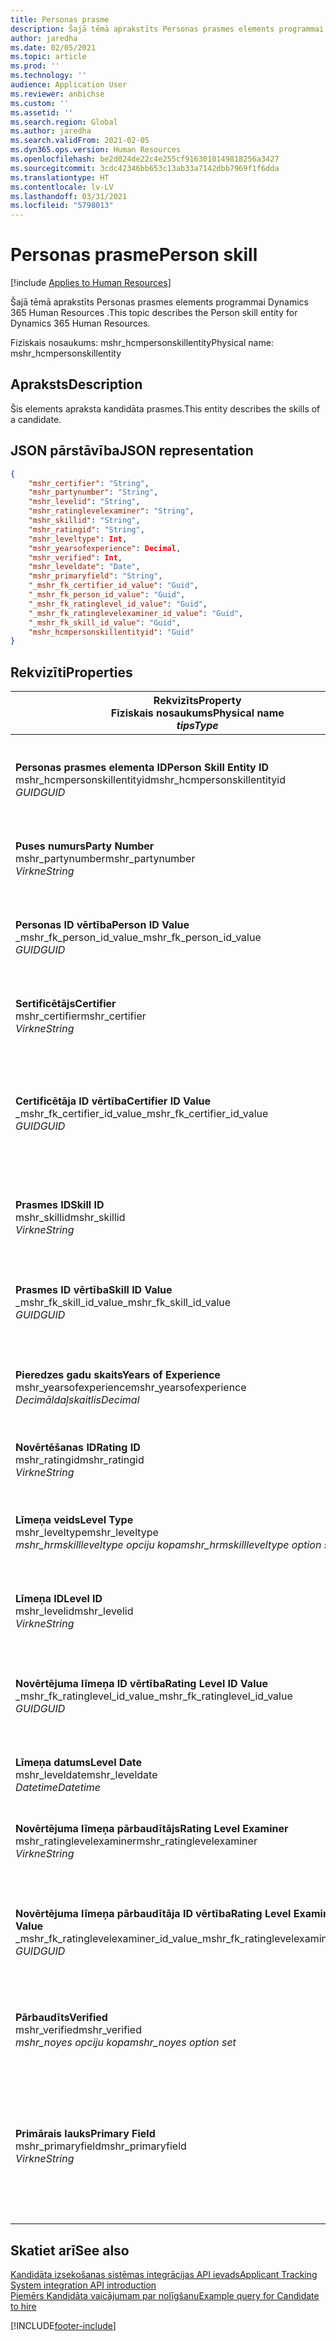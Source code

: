 ```yaml
---
title: Personas prasme
description: Šajā tēmā aprakstīts Personas prasmes elements programmai Dynamics 365 Human Resources .
author: jaredha
ms.date: 02/05/2021
ms.topic: article
ms.prod: ''
ms.technology: ''
audience: Application User
ms.reviewer: anbichse
ms.custom: ''
ms.assetid: ''
ms.search.region: Global
ms.author: jaredha
ms.search.validFrom: 2021-02-05
ms.dyn365.ops.version: Human Resources
ms.openlocfilehash: be2d024de22c4e255cf9163010149818256a3427
ms.sourcegitcommit: 3cdc42346bb653c13ab33a7142dbb7969f1f6dda
ms.translationtype: HT
ms.contentlocale: lv-LV
ms.lasthandoff: 03/31/2021
ms.locfileid: "5798013"
---
```

# <a name="person-skill"></a><span data-ttu-id="fa098-103">Personas prasme</span><span class="sxs-lookup"><span data-stu-id="fa098-103">Person skill</span></span>

[!include [Applies to Human Resources](../includes/applies-to-hr.md)]

<span data-ttu-id="fa098-104">Šajā tēmā aprakstīts Personas prasmes elements programmai Dynamics 365 Human Resources .</span><span class="sxs-lookup"><span data-stu-id="fa098-104">This topic describes the Person skill entity for Dynamics 365 Human Resources.</span></span>

<span data-ttu-id="fa098-105">Fiziskais nosaukums: mshr_hcmpersonskillentity</span><span class="sxs-lookup"><span data-stu-id="fa098-105">Physical name: mshr_hcmpersonskillentity</span></span>

## <a name="description"></a><span data-ttu-id="fa098-106">Apraksts</span><span class="sxs-lookup"><span data-stu-id="fa098-106">Description</span></span>

<span data-ttu-id="fa098-107">Šis elements apraksta kandidāta prasmes.</span><span class="sxs-lookup"><span data-stu-id="fa098-107">This entity describes the skills of a candidate.</span></span>

## <a name="json-representation"></a><span data-ttu-id="fa098-108">JSON pārstāvība</span><span class="sxs-lookup"><span data-stu-id="fa098-108">JSON representation</span></span>

```json
{
    "mshr_certifier": "String",
    "mshr_partynumber": "String",
    "mshr_levelid": "String",
    "mshr_ratinglevelexaminer": "String",
    "mshr_skillid": "String",
    "mshr_ratingid": "String",
    "mshr_leveltype": Int,
    "mshr_yearsofexperience": Decimal,
    "mshr_verified": Int,
    "mshr_leveldate": "Date",
    "mshr_primaryfield": "String",
    "_mshr_fk_certifier_id_value": "Guid",
    "_mshr_fk_person_id_value": "Guid",
    "_mshr_fk_ratinglevel_id_value": "Guid",
    "_mshr_fk_ratinglevelexaminer_id_value": "Guid",
    "_mshr_fk_skill_id_value": "Guid",
    "mshr_hcmpersonskillentityid": "Guid"
}
```

## <a name="properties"></a><span data-ttu-id="fa098-109">Rekvizīti</span><span class="sxs-lookup"><span data-stu-id="fa098-109">Properties</span></span>

| <span data-ttu-id="fa098-110">Rekvizīts</span><span class="sxs-lookup"><span data-stu-id="fa098-110">Property</span></span><br><span data-ttu-id="fa098-111">**Fiziskais nosaukums**</span><span class="sxs-lookup"><span data-stu-id="fa098-111">**Physical name**</span></span><br><span data-ttu-id="fa098-112">**_tips_**</span><span class="sxs-lookup"><span data-stu-id="fa098-112">**_Type_**</span></span> | <span data-ttu-id="fa098-113">Izmantot</span><span class="sxs-lookup"><span data-stu-id="fa098-113">Use</span></span> | <span data-ttu-id="fa098-114">Apraksts</span><span class="sxs-lookup"><span data-stu-id="fa098-114">Description</span></span> |
| --- | --- | --- |
| <span data-ttu-id="fa098-115">**Personas prasmes elementa ID**</span><span class="sxs-lookup"><span data-stu-id="fa098-115">**Person Skill Entity ID**</span></span><br><span data-ttu-id="fa098-116">mshr_hcmpersonskillentityid</span><span class="sxs-lookup"><span data-stu-id="fa098-116">mshr_hcmpersonskillentityid</span></span><br><span data-ttu-id="fa098-117">*GUID*</span><span class="sxs-lookup"><span data-stu-id="fa098-117">*GUID*</span></span> | <span data-ttu-id="fa098-118">Tikai lasāms</span><span class="sxs-lookup"><span data-stu-id="fa098-118">Read-only</span></span><br><span data-ttu-id="fa098-119">Obligāts</span><span class="sxs-lookup"><span data-stu-id="fa098-119">Required</span></span> | <span data-ttu-id="fa098-120">Sistēmas ģenerēts unikāls identifikators elementa ierakstam.</span><span class="sxs-lookup"><span data-stu-id="fa098-120">System-generated unique identifier for the entity record.</span></span> |
| <span data-ttu-id="fa098-121">**Puses numurs**</span><span class="sxs-lookup"><span data-stu-id="fa098-121">**Party Number**</span></span><br><span data-ttu-id="fa098-122">mshr_partynumber</span><span class="sxs-lookup"><span data-stu-id="fa098-122">mshr_partynumber</span></span><br><span data-ttu-id="fa098-123">*Virkne*</span><span class="sxs-lookup"><span data-stu-id="fa098-123">*String*</span></span> | <span data-ttu-id="fa098-124">Lasīt/rakstīt</span><span class="sxs-lookup"><span data-stu-id="fa098-124">Read/write</span></span><br><span data-ttu-id="fa098-125">Obligāts</span><span class="sxs-lookup"><span data-stu-id="fa098-125">Required</span></span> |   <span data-ttu-id="fa098-126">Saistītās puses (personas) ieraksta ID.</span><span class="sxs-lookup"><span data-stu-id="fa098-126">The ID of the associated party (person) record.</span></span> |
| <span data-ttu-id="fa098-127">**Personas ID vērtība**</span><span class="sxs-lookup"><span data-stu-id="fa098-127">**Person ID Value**</span></span><br><span data-ttu-id="fa098-128">_mshr_fk_person_id_value</span><span class="sxs-lookup"><span data-stu-id="fa098-128">_mshr_fk_person_id_value</span></span><br><span data-ttu-id="fa098-129">*GUID*</span><span class="sxs-lookup"><span data-stu-id="fa098-129">*GUID*</span></span> | <span data-ttu-id="fa098-130">Tikai lasāms</span><span class="sxs-lookup"><span data-stu-id="fa098-130">Read-only</span></span><br><span data-ttu-id="fa098-131">Obligāts</span><span class="sxs-lookup"><span data-stu-id="fa098-131">Required</span></span><br><span data-ttu-id="fa098-132">Ārējā atslēga: mshr_dirpersonentity mshr_dirpersonentityid</span><span class="sxs-lookup"><span data-stu-id="fa098-132">Foreign key: mshr_dirpersonentityid of mshr_dirpersonentity</span></span> | <span data-ttu-id="fa098-133">Sistēmas ģenerēts puses (personas) elementa ieraksta identifikators.</span><span class="sxs-lookup"><span data-stu-id="fa098-133">The system-generated identifier of the party (person) entity record.</span></span> |
| <span data-ttu-id="fa098-134">**Sertificētājs**</span><span class="sxs-lookup"><span data-stu-id="fa098-134">**Certifier**</span></span><br><span data-ttu-id="fa098-135">mshr_certifier</span><span class="sxs-lookup"><span data-stu-id="fa098-135">mshr_certifier</span></span><br><span data-ttu-id="fa098-136">*Virkne*</span><span class="sxs-lookup"><span data-stu-id="fa098-136">*String*</span></span> | <span data-ttu-id="fa098-137">Lasīt/rakstīt</span><span class="sxs-lookup"><span data-stu-id="fa098-137">Read/write</span></span><br><span data-ttu-id="fa098-138">Neobligāti</span><span class="sxs-lookup"><span data-stu-id="fa098-138">Optional</span></span> | <span data-ttu-id="fa098-139">Tā darbinieka numurs, kurš sertificējis šo prasmi.</span><span class="sxs-lookup"><span data-stu-id="fa098-139">The personnel number of the worker who certified this skill.</span></span> |
| <span data-ttu-id="fa098-140">**Certificētāja ID vērtība**</span><span class="sxs-lookup"><span data-stu-id="fa098-140">**Certifier ID Value**</span></span><br><span data-ttu-id="fa098-141">_mshr_fk_certifier_id_value</span><span class="sxs-lookup"><span data-stu-id="fa098-141">_mshr_fk_certifier_id_value</span></span><br><span data-ttu-id="fa098-142">*GUID*</span><span class="sxs-lookup"><span data-stu-id="fa098-142">*GUID*</span></span> | <span data-ttu-id="fa098-143">Tikai lasāms</span><span class="sxs-lookup"><span data-stu-id="fa098-143">Read-only</span></span><br><span data-ttu-id="fa098-144">Neobligāti</span><span class="sxs-lookup"><span data-stu-id="fa098-144">Optional</span></span><br><span data-ttu-id="fa098-145">Ārējā atslēga: mshr_hcmworkerentity mshr_hcmworkerentityid</span><span class="sxs-lookup"><span data-stu-id="fa098-145">Foreign key: mshr_hcmworkerentityid of mshr_hcmworkerentity</span></span> | <span data-ttu-id="fa098-146">Sistēmas ģenerēts darbinieka ieraksta unikālais identifikators darbiniekam, kurš sertificēja prasmi.</span><span class="sxs-lookup"><span data-stu-id="fa098-146">System-generated unique identifier of the worker record for the worker who certified the skill.</span></span> |
| <span data-ttu-id="fa098-147">**Prasmes ID**</span><span class="sxs-lookup"><span data-stu-id="fa098-147">**Skill ID**</span></span><br><span data-ttu-id="fa098-148">mshr_skillid</span><span class="sxs-lookup"><span data-stu-id="fa098-148">mshr_skillid</span></span><br><span data-ttu-id="fa098-149">*Virkne*</span><span class="sxs-lookup"><span data-stu-id="fa098-149">*String*</span></span> | <span data-ttu-id="fa098-150">Lasīt/rakstīt</span><span class="sxs-lookup"><span data-stu-id="fa098-150">Read/write</span></span><br><span data-ttu-id="fa098-151">Obligāts</span><span class="sxs-lookup"><span data-stu-id="fa098-151">Required</span></span> | <span data-ttu-id="fa098-152">Personāla pārvaldībā definētais prasmes identifikators.</span><span class="sxs-lookup"><span data-stu-id="fa098-152">The identifier of the skill defined in Human Resources.</span></span> |
| <span data-ttu-id="fa098-153">**Prasmes ID vērtība**</span><span class="sxs-lookup"><span data-stu-id="fa098-153">**Skill ID Value**</span></span><br><span data-ttu-id="fa098-154">_mshr_fk_skill_id_value</span><span class="sxs-lookup"><span data-stu-id="fa098-154">_mshr_fk_skill_id_value</span></span><br><span data-ttu-id="fa098-155">*GUID*</span><span class="sxs-lookup"><span data-stu-id="fa098-155">*GUID*</span></span> | <span data-ttu-id="fa098-156">Tikai lasāms</span><span class="sxs-lookup"><span data-stu-id="fa098-156">Read-only</span></span><br><span data-ttu-id="fa098-157">Obligāts</span><span class="sxs-lookup"><span data-stu-id="fa098-157">Required</span></span><br><span data-ttu-id="fa098-158">Ārējā atslēga: mshr_hcmskillentityid of mshr_hcmskillentity</span><span class="sxs-lookup"><span data-stu-id="fa098-158">Foreign key: mshr_hcmskillentityid of mshr_hcmskillentity</span></span> | <span data-ttu-id="fa098-159">Sistēmas ģenerēts atlasītās prasmes identifikators.</span><span class="sxs-lookup"><span data-stu-id="fa098-159">The system-generated identifier of the selected skill.</span></span> |
| <span data-ttu-id="fa098-160">**Pieredzes gadu skaits**</span><span class="sxs-lookup"><span data-stu-id="fa098-160">**Years of Experience**</span></span><br><span data-ttu-id="fa098-161">mshr_yearsofexperience</span><span class="sxs-lookup"><span data-stu-id="fa098-161">mshr_yearsofexperience</span></span><br><span data-ttu-id="fa098-162">*Decimāldaļskaitlis*</span><span class="sxs-lookup"><span data-stu-id="fa098-162">*Decimal*</span></span> | <span data-ttu-id="fa098-163">Lasīt/rakstīt</span><span class="sxs-lookup"><span data-stu-id="fa098-163">Read/write</span></span><br><span data-ttu-id="fa098-164">Neobligāti</span><span class="sxs-lookup"><span data-stu-id="fa098-164">Optional</span></span> | <span data-ttu-id="fa098-165">Pieredzes gadu skaits, kopš kandidātam ir šī prasme.</span><span class="sxs-lookup"><span data-stu-id="fa098-165">The years of experience the candidate has in this skill.</span></span> |
| <span data-ttu-id="fa098-166">**Novērtēšanas ID**</span><span class="sxs-lookup"><span data-stu-id="fa098-166">**Rating ID**</span></span><br><span data-ttu-id="fa098-167">mshr_ratingid</span><span class="sxs-lookup"><span data-stu-id="fa098-167">mshr_ratingid</span></span><br><span data-ttu-id="fa098-168">*Virkne*</span><span class="sxs-lookup"><span data-stu-id="fa098-168">*String*</span></span> | <span data-ttu-id="fa098-169">Lasīt/rakstīt</span><span class="sxs-lookup"><span data-stu-id="fa098-169">Read/write</span></span><br><span data-ttu-id="fa098-170">Obligāts</span><span class="sxs-lookup"><span data-stu-id="fa098-170">Required</span></span> | <span data-ttu-id="fa098-171">Vērtēšanas skalas veids.</span><span class="sxs-lookup"><span data-stu-id="fa098-171">The rating scale type.</span></span> <span data-ttu-id="fa098-172">Šī elementa vērtība ir **Prasmes**.</span><span class="sxs-lookup"><span data-stu-id="fa098-172">For this entity, the value is **Skills**.</span></span> |
| <span data-ttu-id="fa098-173">**Līmeņa veids**</span><span class="sxs-lookup"><span data-stu-id="fa098-173">**Level Type**</span></span><br><span data-ttu-id="fa098-174">mshr_leveltype</span><span class="sxs-lookup"><span data-stu-id="fa098-174">mshr_leveltype</span></span><br><span data-ttu-id="fa098-175">*mshr_hrmskillleveltype opciju kopa*</span><span class="sxs-lookup"><span data-stu-id="fa098-175">*mshr_hrmskillleveltype option set*</span></span> | <span data-ttu-id="fa098-176">Lasīt/rakstīt</span><span class="sxs-lookup"><span data-stu-id="fa098-176">Read/write</span></span><br><span data-ttu-id="fa098-177">Obligāts</span><span class="sxs-lookup"><span data-stu-id="fa098-177">Required</span></span> | <span data-ttu-id="fa098-178">Veidam iedalīta kategorija līmenim, kas piešķirts prasmei.</span><span class="sxs-lookup"><span data-stu-id="fa098-178">A type categorization for the level assigned to the skill.</span></span> |
| <span data-ttu-id="fa098-179">**Līmeņa ID**</span><span class="sxs-lookup"><span data-stu-id="fa098-179">**Level ID**</span></span><br><span data-ttu-id="fa098-180">mshr_levelid</span><span class="sxs-lookup"><span data-stu-id="fa098-180">mshr_levelid</span></span><br><span data-ttu-id="fa098-181">*Virkne*</span><span class="sxs-lookup"><span data-stu-id="fa098-181">*String*</span></span> | <span data-ttu-id="fa098-182">Lasīt/rakstīt</span><span class="sxs-lookup"><span data-stu-id="fa098-182">Read/write</span></span><br><span data-ttu-id="fa098-183">Obligāts</span><span class="sxs-lookup"><span data-stu-id="fa098-183">Required</span></span> | <span data-ttu-id="fa098-184">Vērtējuma līmeņa ID, kas kandidātam ir šai prasmei.</span><span class="sxs-lookup"><span data-stu-id="fa098-184">The ID of the Rating Level the candidate has for this skill.</span></span> |
| <span data-ttu-id="fa098-185">**Novērtējuma līmeņa ID vērtība**</span><span class="sxs-lookup"><span data-stu-id="fa098-185">**Rating Level ID Value**</span></span><br><span data-ttu-id="fa098-186">_mshr_fk_ratinglevel_id_value</span><span class="sxs-lookup"><span data-stu-id="fa098-186">_mshr_fk_ratinglevel_id_value</span></span><br><span data-ttu-id="fa098-187">*GUID*</span><span class="sxs-lookup"><span data-stu-id="fa098-187">*GUID*</span></span> | <span data-ttu-id="fa098-188">Tikai lasāms</span><span class="sxs-lookup"><span data-stu-id="fa098-188">Read-only</span></span><br><span data-ttu-id="fa098-189">Obligāts</span><span class="sxs-lookup"><span data-stu-id="fa098-189">Required</span></span><br><span data-ttu-id="fa098-190">Ārējā atslēga: mshr_hcmratinglevelentity mshr_hcmratinglevelentityid</span><span class="sxs-lookup"><span data-stu-id="fa098-190">Foreign key: mshr_hcmratinglevelentityid of mshr_hcmratinglevelentity</span></span> | <span data-ttu-id="fa098-191">Sistēmas ģenerēts novērtējuma līmeņa identifikators.</span><span class="sxs-lookup"><span data-stu-id="fa098-191">The system-generated identifier of the rating level.</span></span> |
| <span data-ttu-id="fa098-192">**Līmeņa datums**</span><span class="sxs-lookup"><span data-stu-id="fa098-192">**Level Date**</span></span><br><span data-ttu-id="fa098-193">mshr_leveldate</span><span class="sxs-lookup"><span data-stu-id="fa098-193">mshr_leveldate</span></span><br><span data-ttu-id="fa098-194">*Datetime*</span><span class="sxs-lookup"><span data-stu-id="fa098-194">*Datetime*</span></span> | <span data-ttu-id="fa098-195">Lasīt/rakstīt</span><span class="sxs-lookup"><span data-stu-id="fa098-195">Read/write</span></span><br><span data-ttu-id="fa098-196">Obligāts</span><span class="sxs-lookup"><span data-stu-id="fa098-196">Required</span></span> | <span data-ttu-id="fa098-197">Datums, kurā kandidāta prasme tika novērtēta.</span><span class="sxs-lookup"><span data-stu-id="fa098-197">The date at which the candidate was rated in the skill.</span></span> |
| <span data-ttu-id="fa098-198">**Novērtējuma līmeņa pārbaudītājs**</span><span class="sxs-lookup"><span data-stu-id="fa098-198">**Rating Level Examiner**</span></span><br><span data-ttu-id="fa098-199">mshr_ratinglevelexaminer</span><span class="sxs-lookup"><span data-stu-id="fa098-199">mshr_ratinglevelexaminer</span></span><br><span data-ttu-id="fa098-200">*Virkne*</span><span class="sxs-lookup"><span data-stu-id="fa098-200">*String*</span></span> | <span data-ttu-id="fa098-201">Lasīt/rakstīt</span><span class="sxs-lookup"><span data-stu-id="fa098-201">Read/write</span></span><br><span data-ttu-id="fa098-202">Neobligāti</span><span class="sxs-lookup"><span data-stu-id="fa098-202">Optional</span></span> | <span data-ttu-id="fa098-203">Tā darbinieka numurs, kurš novērtēja kandidātu.</span><span class="sxs-lookup"><span data-stu-id="fa098-203">The personnel number of the worker who rated the candidate.</span></span> |
| <span data-ttu-id="fa098-204">**Novērtējuma līmeņa pārbaudītāja ID vērtība**</span><span class="sxs-lookup"><span data-stu-id="fa098-204">**Rating Level Examiner ID Value**</span></span><br><span data-ttu-id="fa098-205">_mshr_fk_ratinglevelexaminer_id_value</span><span class="sxs-lookup"><span data-stu-id="fa098-205">_mshr_fk_ratinglevelexaminer_id_value</span></span><br><span data-ttu-id="fa098-206">*GUID*</span><span class="sxs-lookup"><span data-stu-id="fa098-206">*GUID*</span></span> | <span data-ttu-id="fa098-207">Tikai lasāms</span><span class="sxs-lookup"><span data-stu-id="fa098-207">Read-only</span></span><br><span data-ttu-id="fa098-208">Neobligāti</span><span class="sxs-lookup"><span data-stu-id="fa098-208">Optional</span></span><br><span data-ttu-id="fa098-209">Ārējā atslēga: mshr_hcmworkerentity mshr_hcmworkerentityid</span><span class="sxs-lookup"><span data-stu-id="fa098-209">Foreign key: mshr_hcmworkerentityid of mshr_hcmworkerentity</span></span> | <span data-ttu-id="fa098-210">Sistēmas ģenerēts tā darbinieka identifikators, kurš pārbaudīja kandidāta prasmes līmeni.</span><span class="sxs-lookup"><span data-stu-id="fa098-210">The system-generated identifier of the worker who examined the candidate’s skill level.</span></span> |
| <span data-ttu-id="fa098-211">**Pārbaudīts**</span><span class="sxs-lookup"><span data-stu-id="fa098-211">**Verified**</span></span><br><span data-ttu-id="fa098-212">mshr_verified</span><span class="sxs-lookup"><span data-stu-id="fa098-212">mshr_verified</span></span><br><span data-ttu-id="fa098-213">*mshr_noyes opciju kopa*</span><span class="sxs-lookup"><span data-stu-id="fa098-213">*mshr_noyes option set*</span></span> | <span data-ttu-id="fa098-214">Lasīt/rakstīt</span><span class="sxs-lookup"><span data-stu-id="fa098-214">Read/write</span></span><br><span data-ttu-id="fa098-215">Obligāts</span><span class="sxs-lookup"><span data-stu-id="fa098-215">Required</span></span> | <span data-ttu-id="fa098-216">Norāda, vai novērtētais prasmes līmenis ir pārbaudīts.</span><span class="sxs-lookup"><span data-stu-id="fa098-216">Indicates whether the assessed skill level has been verified.</span></span> |
| <span data-ttu-id="fa098-217">**Primārais lauks**</span><span class="sxs-lookup"><span data-stu-id="fa098-217">**Primary Field**</span></span><br><span data-ttu-id="fa098-218">mshr_primaryfield</span><span class="sxs-lookup"><span data-stu-id="fa098-218">mshr_primaryfield</span></span><br><span data-ttu-id="fa098-219">*Virkne*</span><span class="sxs-lookup"><span data-stu-id="fa098-219">*String*</span></span> | <span data-ttu-id="fa098-220">Tikai lasāms</span><span class="sxs-lookup"><span data-stu-id="fa098-220">Read-only</span></span><br><span data-ttu-id="fa098-221">Obligāts</span><span class="sxs-lookup"><span data-stu-id="fa098-221">Required</span></span> | <span data-ttu-id="fa098-222">Lauks, kas jāizmanto kā elementa ieraksta identifikators.</span><span class="sxs-lookup"><span data-stu-id="fa098-222">Field to be used as an identifier of the entity record.</span></span> <span data-ttu-id="fa098-223">Puses numura, līmeņa veida, prasmes ID un līmeņa datuma kombinācija.</span><span class="sxs-lookup"><span data-stu-id="fa098-223">Combination of party number, level type, skill ID, and level date.</span></span> |

## <a name="see-also"></a><span data-ttu-id="fa098-224">Skatiet arī</span><span class="sxs-lookup"><span data-stu-id="fa098-224">See also</span></span>

[<span data-ttu-id="fa098-225">Kandidāta izsekošanas sistēmas integrācijas API ievads</span><span class="sxs-lookup"><span data-stu-id="fa098-225">Applicant Tracking System integration API introduction</span></span>](hr-admin-integration-ats-api-introduction.md)<br>
[<span data-ttu-id="fa098-226">Piemērs Kandidāta vaicājumam par nolīgšanu</span><span class="sxs-lookup"><span data-stu-id="fa098-226">Example query for Candidate to hire</span></span>](hr-admin-integration-ats-api-candidate-to-hire-example-query.md)



[!INCLUDE[footer-include](../includes/footer-banner.md)]
